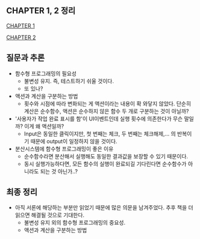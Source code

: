 ## CHAPTER 1, 2 정리
[CHAPTER 1](https://chocomputer.tistory.com/179)

[CHAPTER 2](https://chocomputer.tistory.com/180)


## 질문과 추론
- 함수형 프로그래밍의 필요성
	- 불변성 유지. 즉, 테스트하기 쉬울 것이다.
	- 또 있나?
- 액션과 계산을 구분하는 방법
	- 횟수와 시점에 따라 변화되는 게 액션이라는 내용이 확 와닿지 않았다. 단순히 계산은 순수함수, 액션은 순수하지 않은 함수 두 개로 구분하는 것이 아닐까?
- '사용자가 작업 완료 표시를 함'이 UI이벤트인데 실행 횟수에 의존한다가 무슨 말일까? 이게 왜 액션일까?
	- Input은 동일한 클릭이지만, 첫 번째는 체크, 두 번째는 체크해제,... 의 반복이기 때문에 output이 일정하지 않을 것이다.
- 분산시스템에 함수형 프로그래밍이 좋은 이유
	- 순수함수라면 분산해서 실행해도 동일한 결과값을 보장할 수 있기 때문이다.
	- 동시 실행가능하다면, 모든 함수의 실행이 완료되길 기다린다면 순수함수가 아니라도 되는 것 아닌가..? 

## 최종 정리
- 아직 서론에 해당하는 부분만 읽었기 때문에 많은 의문을 남겨주었다. 추후 책을 더 읽으면 해결될 것으로 기대한다.
  - 불변성 유지 외의 함수형 프로그래밍의 중요성.
  - 액션과 계산을 구분하는 방법 


